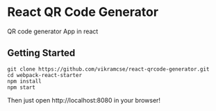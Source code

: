 # React QR Code Generator
QR code generator App in react

## Getting Started

    git clone https://github.com/vikramcse/react-qrcode-generator.git
    cd webpack-react-starter
    npm install
    npm start

Then just open http://localhost:8080 in your browser!
